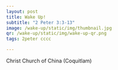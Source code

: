 ```yaml
---
layout: post
title: Wake Up!
subtitle: "2 Peter 3:3-13"
image: /wake-up/static/img/thumbnail.jpg
qr: /wake-up/static/img/wake-up-qr.png
tags: 2peter cccc

---
```

Christ Church of China (Coquitlam)
